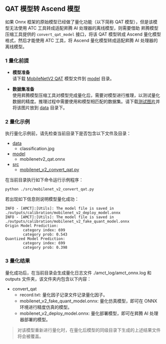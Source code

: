 ## QAT 模型转 Ascend 模型

如果 Onnx 框架的原始模型已经做了量化功能（以下简称 QAT 模型），但是该模型无法使用 ATC 工具转成适配昇腾 AI 处理器的离线模型，则需要借助 昇腾模型压缩工具提供的 `convert_qat_model` 接口，将该 QAT 模型转成 Ascend 量化模型格式，然后才能使用 ATC 工具，将 Ascend 量化模型转成适配昇腾 AI 处理器的离线模型。

### 1 量化前提

+ **模型准备**  
请下载 [MobileNetV2 QAT](https://obs-9be7.obs.cn-east-2.myhuaweicloud.com/003_Atc_Models/AE/ATC%20Model/mobilenetv2_convert_qat/mobilenetv2_qat.onnx) 模型文件到 [model](./model/) 目录。

+ **数据集准备**  
使用昇腾模型压缩工具对模型完成量化后，需要对模型进行推理，以测试量化数据的精度。推理过程中需要使用和模型相匹配的数据集。请下载[测试图片](https://obs-9be7.obs.cn-east-2.myhuaweicloud.com/models/mobilenet_v2_calibration/classification.jpg)并将该图片放到 [data](./data/) 目录下。

### 2 量化示例

执行量化示例前，请先检查当前目录下是否包含以下文件及目录：

+ [data](./data/)
  + classification.jpg
+ [model](./model/)
  + mobilenetv2_qat.onnx
+ [src](./src/)
  + [mobilenet_v2_convert_qat.py](./src/mobilenet_v2_convert_qat.py)

在当前目录执行如下命令运行示例程序：

```none
python ./src/mobilenet_v2_convert_qat.py
```

若出现如下信息则说明模型量化成功：

```none
INFO - [AMCT]:[Utils]: The model file is saved in ./outputs/calibration/mobilenet_v2_deploy_model.onnx
INFO - [AMCT]:[Utils]: The model file is saved in ./outputs/calibration/mobilenet_v2_fake_quant_model.onnx
Origin Model Prediction:
        category index: 699
        category prob: 0.543
Quantized Model Prediction:
        category index: 699
        category prob: 0.398
```

### 3 量化结果

量化成功后，在当前目录会生成量化日志文件 ./amct_log/amct_onnx.log 和 outputs 文件夹，该文件夹内包含以下内容：

+ convert_qat
  + record.txt: 量化因子记录文件记录量化因子。
  + mobilenet_v2_fake_quant_model.onnx: 量化仿真模型，即可在 ONNX 环境进行精度仿真的模型。
  + mobilenet_v2_deploy_model.onnx: 量化部署模型，即可在昇腾 AI 处理器部署的模型。

> 对该模型重新进行量化时，在量化后模型的同级目录下生成的上述结果文件将会被覆盖。
